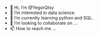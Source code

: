 - 👋 Hi, I’m @YegorQtsy
- 👀 I’m interested in data science.
- 🌱 I’m currently learning python and SQL.
- 💞️ I’m looking to collaborate on ...
- 📫 How to reach me ...

<!---
YegorQtsy/YegorQtsy is a ✨ special ✨ repository because its `README.md` (this file) appears on your GitHub profile.
You can click the Preview link to take a look at your changes.
--->
